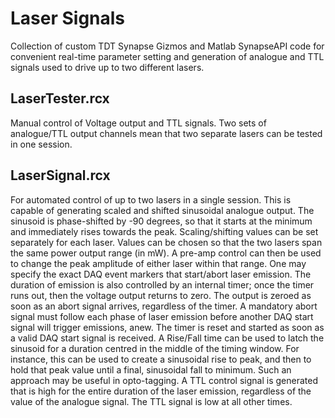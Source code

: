 # Laser Signals

Collection of custom TDT Synapse Gizmos and Matlab SynapseAPI code for convenient real-time parameter setting and generation of analogue and TTL signals used to drive up to two different lasers.

## LaserTester.rcx

Manual control of Voltage output and TTL signals. Two sets of analogue/TTL output channels mean that two separate lasers can be tested in one session.

## LaserSignal.rcx

For automated control of up to two lasers in a single session. This is capable of generating scaled and shifted sinusoidal analogue output. The sinusoid is phase-shifted by -90 degrees, so that it starts at the minimum and immediately rises towards the peak. Scaling/shifting values can be set separately for each laser. Values can be chosen so that the two lasers span the same power output range (in mW). A pre-amp control can then be used to change the peak amplitude of either laser within that range. One may specify the exact DAQ event markers that start/abort laser emission. The duration of emission is also controlled by an internal timer; once the timer runs out, then the voltage output returns to zero. The output is zeroed as soon as an abort signal arrives, regardless of the timer. A mandatory abort signal must follow each phase of laser emission before another DAQ start signal will trigger emissions, anew. The timer is reset and started as soon as a valid DAQ start signal is received. A Rise/Fall time can be used to latch the sinusoid for a duration centred in the middle of the timing window. For instance, this can be used to create a sinusoidal rise to peak, and then to hold that peak value until a final, sinusoidal fall to minimum. Such an approach may be useful in opto-tagging. A TTL control signal is generated that is high for the entire duration of the laser emission, regardless of the value of the analogue signal. The TTL signal is low at all other times.
